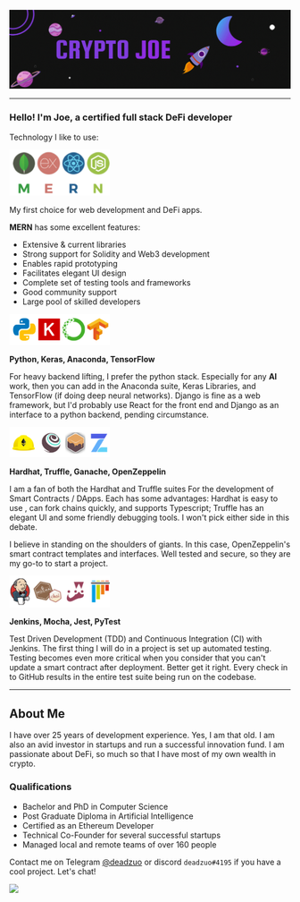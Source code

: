 ![](images/Banner.gif)

---
<div align=left>

### Hello! I'm Joe, a certified full stack DeFi developer

Technology I like to use:

<img src="images/mern.png" alt="mern" width="180"/>

My first choice for web development and DeFi apps.

**MERN** has some excellent features:

- Extensive & current libraries
- Strong support for Solidity and Web3 development
- Enables rapid prototyping
- Facilitates elegant UI design
- Complete set of testing tools and frameworks
- Good community support
- Large pool of skilled developers

<img src="images/pkat.png" alt="mern" width="180"/>

**Python, Keras, Anaconda, TensorFlow**

For heavy backend lifting, I prefer the python stack.  Especially for any **AI** work, then you can add in the Anaconda suite, Keras Libraries, and TensorFlow (if doing deep neural networks).  Django is fine as a web framework, but I'd probably use React for the front end and Django as an interface to a python backend, pending circumstance.

<img src="images/htgoz.png" alt="mern" width="180"/>

**Hardhat, Truffle, Ganache, OpenZeppelin**

I am a fan of both the Hardhat and Truffle suites For the development of Smart Contracts / DApps.  Each has some advantages: Hardhat is easy to use , can fork chains quickly, and supports Typescript; Truffle has an elegant UI and some friendly debugging tools.  I won't pick either side in this debate.

I believe in standing on the shoulders of giants.  In this case, OpenZeppelin's smart contract templates and interfaces.  Well tested and secure, so they are my go-to to start a project.

<img src="images/jmjp.png" alt="mern" width="180"/>

**Jenkins, Mocha, Jest, PyTest**

Test Driven Development (TDD) and Continuous Integration (CI) with Jenkins.  The first thing I will do in a project is set up automated testing.  Testing becomes even more critical when you consider that you can't update a smart contract after deployment.  Better get it right.  Every check in to GitHub results in the entire test suite being run on the codebase.  

</div>

---

## About Me

I have over 25 years of development experience.  Yes, I am that old.  I am also an avid investor in startups and run a successful innovation fund.  I am passionate about DeFi, so much so that I have most of my own wealth in crypto.

### Qualifications

- Bachelor and PhD in Computer Science
- Post Graduate Diploma in Artificial Intelligence
- Certified as an Ethereum Developer
- Technical Co-Founder for several successful startups
- Managed local and remote teams of over 160 people

Contact me on Telegram [@deadzuo](https://t.me/deadzuo) or discord `deadzuo#4195` if you have a cool project.  Let's chat!

![](https://komarev.com/ghpvc/?username=jiyosub&color=blueviolet)
